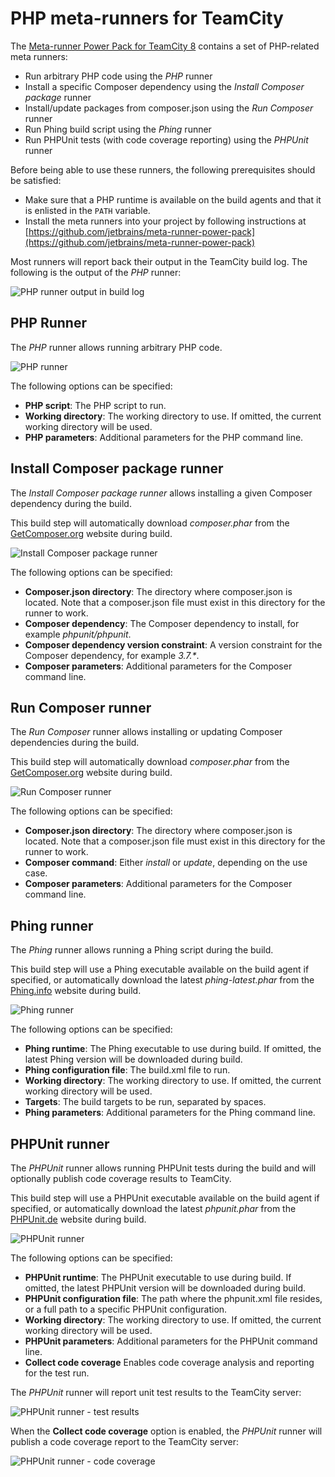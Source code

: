# PHP meta-runners for TeamCity
The [Meta-runner Power Pack for TeamCity 8](https://github.com/jetbrains/meta-runner-power-pack) contains a set of PHP-related meta runners:

* Run arbitrary PHP code using the _PHP_ runner
* Install a specific Composer dependency using the _Install Composer package_ runner
* Install/update packages from composer.json using the _Run Composer_ runner
* Run Phing build script using the _Phing_ runner
* Run PHPUnit tests (with code coverage reporting) using the _PHPUnit_ runner

Before being able to use these runners, the following prerequisites should be satisfied:

* Make sure that a PHP runtime is available on the build agents and that it is enlisted in the `PATH` variable.
* Install the meta runners into your project by following instructions at [https://github.com/jetbrains/meta-runner-power-pack](https://github.com/jetbrains/meta-runner-power-pack)

Most runners will report back their output in the TeamCity build log. The following is the output of the _PHP_ runner:

![PHP runner output in build log](assets/php-runner-output.png)

## PHP Runner
The _PHP_ runner allows running arbitrary PHP code. 

![PHP runner](assets/php-runner.png)

The following options can be specified:

* **PHP script**: The PHP script to run.
* **Working directory**: The working directory to use. If omitted, the current working directory will be used.
* **PHP parameters**: Additional parameters for the PHP command line.

## Install Composer package runner
The _Install Composer package runner_ allows installing a given Composer dependency during the build.

This build step will automatically download _composer.phar_ from the [GetComposer.org](http://www.GetComposer.org) website during build.

![Install Composer package runner](assets/composer-runner.png)

The following options can be specified:

* **Composer.json directory**: The directory where composer.json is located. Note that a composer.json file must exist in this directory for the runner to work.
* **Composer dependency**: The Composer dependency to install, for example _phpunit/phpunit_.
* **Composer dependency version constraint**: A version constraint for the Composer dependency, for example _3.7.*_.
* **Composer parameters**: Additional parameters for the Composer command line.

## Run Composer runner
The _Run Composer_ runner allows installing or updating Composer dependencies during the build.

This build step will automatically download _composer.phar_ from the [GetComposer.org](http://www.GetComposer.org) website during build.

![Run Composer runner](assets/run-composer-runner.png)

The following options can be specified:

* **Composer.json directory**: The directory where composer.json is located. Note that a composer.json file must exist in this directory for the runner to work.
* **Composer command**: Either _install_ or _update_, depending on the use case.
* **Composer parameters**: Additional parameters for the Composer command line.

## Phing runner
The _Phing_ runner allows running a Phing script during the build.

This build step will use a Phing executable available on the build agent if specified, or automatically download the latest _phing-latest.phar_ from the [Phing.info](http://www.phing.info) website during build.

![Phing runner](assets/phing-runner.png)

The following options can be specified:

* **Phing runtime**: The Phing executable to use during build. If omitted, the latest Phing version will be downloaded during build.
* **Phing configuration file**: The build.xml file to run.
* **Working directory**: The working directory to use. If omitted, the current working directory will be used.
* **Targets**: The build targets to be run, separated by spaces.
* **Phing parameters**: Additional parameters for the Phing command line.

## PHPUnit runner
The _PHPUnit_ runner allows running PHPUnit tests during the build and will optionally publish code coverage results to TeamCity.

This build step will use a PHPUnit executable available on the build agent if specified, or automatically download the latest _phpunit.phar_ from the [PHPUnit.de](http://www.phpunit.de) website during build.

![PHPUnit runner](assets/phpunit-runner.png)

The following options can be specified:

* **PHPUnit runtime**: The PHPUnit executable to use during build. If omitted, the latest PHPUnit version will be downloaded during build.
* **PHPUnit configuration file**: The path where the phpunit.xml file resides, or a full path to a specific PHPUnit configuration.
* **Working directory**: The working directory to use. If omitted, the current working directory will be used.
* **PHPUnit parameters**: Additional parameters for the PHPUnit command line.
* **Collect code coverage** Enables code coverage analysis and reporting for the test run.

The _PHPUnit_ runner will report unit test results to the TeamCity server:

![PHPUnit runner - test results](assets/phpunit-testresults.png)

When the **Collect code coverage** option is enabled, the _PHPUnit_ runner will publish a code coverage report to the TeamCity server:

![PHPUnit runner - code coverage](assets/phpunit-coverage.png)
